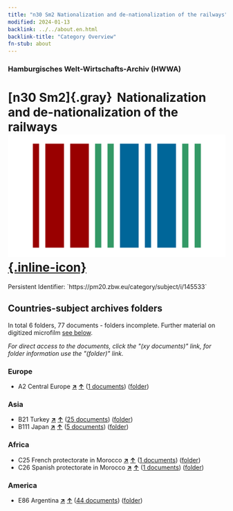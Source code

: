 ```yaml
---
title: "n30 Sm2 Nationalization and de-nationalization of the railways"
modified: 2024-01-13
backlink: ../../about.en.html
backlink-title: "Category Overview"
fn-stub: about
---
```


### Hamburgisches Welt-Wirtschafts-Archiv (HWWA)

# [n30 Sm2]{.gray}&#8201; Nationalization and de-nationalization of the railways &#160; [![Wikidata](/images/Wikidata-logo.svg "Wikidata"){.inline-icon}](http://www.wikidata.org/entity/Q104711113)

<div class="hint">Persistent Identifier: `https://pm20.zbw.eu/category/subject/i/145533`</div>







## Countries-subject archives folders







In total 6 folders, 77 documents - folders incomplete. Further material on digitized microfilm [see below](#filmsections).

_For direct access to the documents, click the "(xy documents)" link, for folder information use the "(folder)" link._



### Europe

- A2 Central Europe [**&nearr;**](../../../geo/i/140895/about.en.html "Central Europe (all folders)") [**&uarr;**](../../../geo/about.en.html#A2 "Country category system") (<a href="https://pm20.zbw.eu/iiifview/folder/sh/140895,145533" title="about: Central Europe : Nationalization and de-nationalization of the railways" target="_blank">1 documents</a>) ([folder](../../../../folder/sh/1408xx/140895/1455xx/145533/about.en.html))

### Asia

- B21 Turkey [**&nearr;**](../../../geo/i/141111/about.en.html "Turkey (all folders)") [**&uarr;**](../../../geo/about.en.html#B21 "Country category system") (<a href="https://pm20.zbw.eu/iiifview/folder/sh/141111,145533" title="about: Turkey : Nationalization and de-nationalization of the railways" target="_blank">25 documents</a>) ([folder](../../../../folder/sh/1411xx/141111/1455xx/145533/about.en.html))
- B111 Japan [**&nearr;**](../../../geo/i/141272/about.en.html "Japan (all folders)") [**&uarr;**](../../../geo/about.en.html#B111 "Country category system") (<a href="https://pm20.zbw.eu/iiifview/folder/sh/141272,145533" title="about: Japan : Nationalization and de-nationalization of the railways" target="_blank">5 documents</a>) ([folder](../../../../folder/sh/1412xx/141272/1455xx/145533/about.en.html))

### Africa

- C25 French protectorate in Morocco [**&nearr;**](../../../geo/i/141358/about.en.html "French protectorate in Morocco (all folders)") [**&uarr;**](../../../geo/about.en.html#C25 "Country category system") (<a href="https://pm20.zbw.eu/iiifview/folder/sh/141358,145533" title="about: French protectorate in Morocco : Nationalization and de-nationalization of the railways" target="_blank">1 documents</a>) ([folder](../../../../folder/sh/1413xx/141358/1455xx/145533/about.en.html))
- C26 Spanish protectorate in Morocco [**&nearr;**](../../../geo/i/141359/about.en.html "Spanish protectorate in Morocco (all folders)") [**&uarr;**](../../../geo/about.en.html#C26 "Country category system") (<a href="https://pm20.zbw.eu/iiifview/folder/sh/141359,145533" title="about: Spanish protectorate in Morocco : Nationalization and de-nationalization of the railways" target="_blank">1 documents</a>) ([folder](../../../../folder/sh/1413xx/141359/1455xx/145533/about.en.html))

### America

- E86 Argentina [**&nearr;**](../../../geo/i/141692/about.en.html "Argentina (all folders)") [**&uarr;**](../../../geo/about.en.html#E86 "Country category system") (<a href="https://pm20.zbw.eu/iiifview/folder/sh/141692,145533" title="about: Argentina : Nationalization and de-nationalization of the railways" target="_blank">44 documents</a>) ([folder](../../../../folder/sh/1416xx/141692/1455xx/145533/about.en.html))



<a id="filmsections" />













